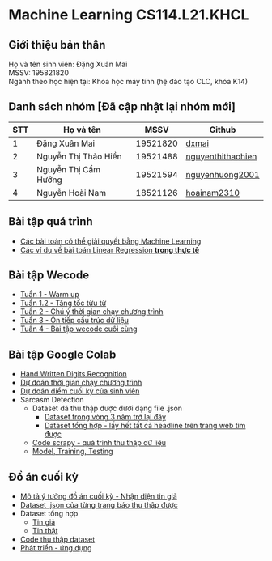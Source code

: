 # Machine Learning CS114.L21.KHCL

## Giới thiệu bản thân
Họ và tên sinh viên: Đặng Xuân Mai</br>
MSSV: 195821820 </br>
Ngành theo học hiện tại: Khoa học máy tính (hệ đào tạo CLC, khóa K14)

## Danh sách nhóm [Đã cập nhật lại nhóm mới]
|**STT**|**Họ và tên**|**MSSV**|**Github**|
|---|---|---|---|
|1|Đặng Xuân Mai|19521820|[dxmai](https://github.com/dxmai/CS114.L21.KHCL/)|
|2|Nguyễn Thị Thảo Hiền|19521488|[nguyenthithaohien](https://github.com/nguyenthithaohien/CS114.L21.KHCL/)|
|3|Nguyễn Thị Cẩm Hướng|19521594|[nguyenhuong2001](https://github.com/nguyenhuong2001/CS114.L22.KHCL/)|
|4|Nguyễn Hoài Nam|18521126|[hoainam2310](https://github.com/hoainam2310/CS114.KHCL/)|


## Bài tập quá trình
* [Các bài toán có thể giải quyết bằng Machine Learning](https://github.com/dxmai/CS114.L21.KHCL/blob/main/B%C3%A0i%20t%E1%BA%ADp%20l%E1%BA%A5y%20%C4%91i%E1%BB%83m%20qu%C3%A1%20tr%C3%ACnh/CS114.L21.KHCL_02.04.2021.jpg)
* [Các ví dụ về bài toán Linear Regression **trong thực tế**](https://github.com/dxmai/CS114.L21.KHCL/blob/main/B%C3%A0i%20t%E1%BA%ADp%20l%E1%BA%A5y%20%C4%91i%E1%BB%83m%20qu%C3%A1%20tr%C3%ACnh/Linear_Regression.md)


## Bài tập Wecode
* [Tuần 1 - Warm up](https://github.com/dxmai/CS114.L21.KHCL/tree/main/Wecode/Tu%E1%BA%A7n%201%20-%20Warm%20up)
* [Tuần 1.2 - Tăng tốc từu từ](https://github.com/dxmai/CS114.L21.KHCL/tree/main/Wecode/Tu%E1%BA%A7n%201.2%20-%20T%C4%83ng%20t%E1%BB%91c%20t%E1%BB%AB%20t%E1%BB%AB)
* [Tuần 2 - Chú ý thời gian chạy chương trình](https://github.com/dxmai/CS114.L21.KHCL/tree/main/Wecode/Tu%E1%BA%A7n%202%20-%20Ch%C3%BA%20%C3%BD%20th%E1%BB%9Di%20gian%20ch%E1%BA%A1y%20ch%C6%B0%C6%A1ng%20tr%C3%ACnh)
* [Tuần 3 - Ôn tiếp cấu trúc dữ liệu](https://github.com/dxmai/CS114.L21.KHCL/tree/main/Wecode/Tu%E1%BA%A7n%203%20-%20%C3%94n%20ti%E1%BA%BFp%20c%E1%BA%A5u%20tr%C3%BAc%20d%E1%BB%AF%20li%E1%BB%87u)
* [Tuần 4 - Bài tập wecode cuối cùng](https://github.com/dxmai/CS114.L21.KHCL/tree/main/Wecode/Tu%E1%BA%A7n%204%20-%20B%C3%A0i%20t%E1%BA%ADp%20wecode%20cu%E1%BB%91i%20c%C3%B9ng)

## Bài tập Google Colab
* [Hand Written Digits Recognition](https://github.com/dxmai/CS114.L21.KHCL/tree/main/Colab/Hand%20Written%20Digits%20Recognition)
* [Dự đoán thời gian chạy chương trình](https://github.com/dxmai/CS114.L21.KHCL/blob/main/Colab/Linear_Regression.ipynb)
* [Dự đoán điểm cuối kỳ của sinh viên](https://github.com/dxmai/CS114.L21.KHCL/blob/main/Colab/DuDoanDiemCuoiKi.ipynb)
* Sarcasm Detection
  + Dataset đã thu thập được dưới dạng file .json
       + [Dataset trong vòng 3 năm trở lại đây](https://github.com/dxmai/CS114.L21.KHCL/tree/main/Colab/SarcasmDetection/Dataset/In-3-Years)
       + [Dataset tổng hợp - lấy hết tất cả headline trên trang web tìm được](https://github.com/dxmai/CS114.L21.KHCL/tree/main/Colab/SarcasmDetection/Dataset/Others)
   + [Code scrapy - quá trình thu thập dữ liệu](https://github.com/dxmai/CS114.L21.KHCL/blob/main/Colab/SarcasmDetection/SarcasmDetection.ipynb)
   + [Model, Training, Testing](https://github.com/dxmai/CS114.L21.KHCL/blob/main/Colab/SarcasmDetection/SarcasmDetection_Model.ipynb)
 
## Đồ án cuối kỳ
+ [Mô tả ý tưởng đồ án cuối kỳ - Nhận diện tin giả](https://github.com/dxmai/CS114.L21.KHCL/blob/main/FinalProjectIdea.md)
+ [Dataset .json của từng trang báo thu thập được](https://github.com/dxmai/CS114.L21.KHCL/tree/main/FinalProject/Include_Text)
+ Dataset tổng hợp
     + [Tin giả](https://drive.google.com/file/d/17O1gzwEISmUew0k6_0knJkm5ehhqEKsD/view?usp=sharing)
     + [Tin thật](https://drive.google.com/file/d/1x6lznMSaPXMwyAC_d43uU2oDx4hkOHOi/view?usp=sharing)
+ [Code thu thập dataset](https://github.com/dxmai/CS114.L21.KHCL/blob/main/FinalProject/FinalProject_FakeNews_CollectData.ipynb)
+ [Phát triển - ứng dụng](https://github.com/dxmai/CS114.L21.KHCL/tree/main/FinalProject/DevelopApp)
